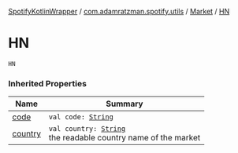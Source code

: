 [SpotifyKotlinWrapper](../../index.md) / [com.adamratzman.spotify.utils](../index.md) / [Market](index.md) / [HN](./-h-n.md)

# HN

`HN`

### Inherited Properties

| Name | Summary |
|---|---|
| [code](code.md) | `val code: `[`String`](https://kotlinlang.org/api/latest/jvm/stdlib/kotlin/-string/index.html) |
| [country](country.md) | `val country: `[`String`](https://kotlinlang.org/api/latest/jvm/stdlib/kotlin/-string/index.html)<br>the readable country name of the market |

